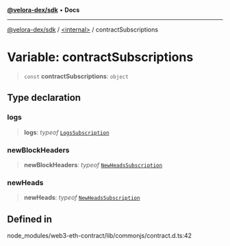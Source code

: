[**@velora-dex/sdk**](../../README.md) • **Docs**

***

[@velora-dex/sdk](../../globals.md) / [\<internal\>](../README.md) / contractSubscriptions

# Variable: contractSubscriptions

> `const` **contractSubscriptions**: `object`

## Type declaration

### logs

> **logs**: *typeof* [`LogsSubscription`](../classes/LogsSubscription.md)

### newBlockHeaders

> **newBlockHeaders**: *typeof* [`NewHeadsSubscription`](../classes/NewHeadsSubscription.md)

### newHeads

> **newHeads**: *typeof* [`NewHeadsSubscription`](../classes/NewHeadsSubscription.md)

## Defined in

node\_modules/web3-eth-contract/lib/commonjs/contract.d.ts:42
